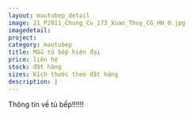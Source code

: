 ```yaml
---
layout: mautubep_detail
image: 21_P2811_Chung_Cu_173_Xuan_Thuy_CG_HN_0.jpg
imagedetail:
project:
category: mautubep
title: Mẫu tủ bếp hiện đại
price: liên hệ
stock: đặt hàng
sizes: Kích thước theo đặt hàng
description: |
---
```

Thông tin về tủ bếp!!!!!!